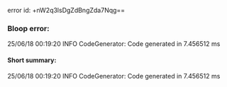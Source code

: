 error id: +nW2q3lsDgZdBngZda7Nqg==
### Bloop error:

25/06/18 00:19:20 INFO CodeGenerator: Code generated in 7.456512 ms
#### Short summary: 

25/06/18 00:19:20 INFO CodeGenerator: Code generated in 7.456512 ms